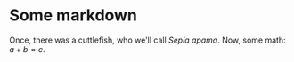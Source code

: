 # Some markdown
Once, there was a cuttlefish, who we'll call *Sepia apama*. Now, some math: $a + b = c$.